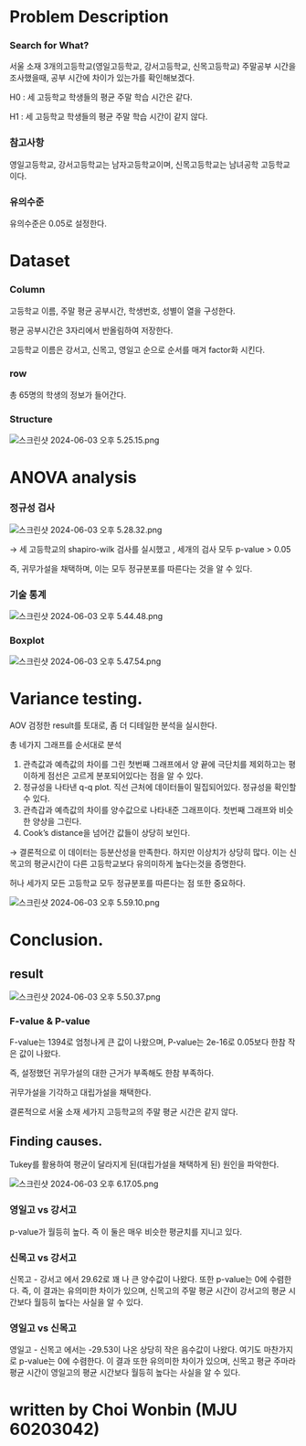 # Problem Description

### Search for What?

서울 소재 3개의고등학교(영일고등학교, 강서고등학교, 신목고등학교) 주말공부 시간을 조사했을때, 공부 시간에 차이가 있는가를 확인해보겠다.

H0 : 세 고등학교 학생들의 평균 주말 학습 시간은  같다.

H1 : 세 고등학교 학생들의 평균 주말 학습 시간이 같지 않다. 

### 참고사항

영일고등학교, 강서고등학교는 남자고등학교이며, 신목고등학교는 남녀공학 고등학교이다.

### 유의수준

유의수준은 0.05로 설정한다.

# Dataset

### Column

고등학교 이름, 주말 평균 공부시간, 학생번호, 성별이 열을 구성한다.

평균 공부시간은 3자리에서 반올림하여 저장한다.

 고등학교 이름은 강서고, 신목고, 영일고 순으로 순서를 매겨 factor화 시킨다.

### row

총 65명의 학생의 정보가 들어간다.

### Structure

![스크린샷 2024-06-03 오후 5.25.15.png](https://prod-files-secure.s3.us-west-2.amazonaws.com/c266a0fa-c00e-4951-b390-7131c1abac72/5764081f-c9f7-42a8-9c31-5b0459ecdd7a/%E1%84%89%E1%85%B3%E1%84%8F%E1%85%B3%E1%84%85%E1%85%B5%E1%86%AB%E1%84%89%E1%85%A3%E1%86%BA_2024-06-03_%E1%84%8B%E1%85%A9%E1%84%92%E1%85%AE_5.25.15.png)

# ANOVA analysis

### 정규성 검사

![스크린샷 2024-06-03 오후 5.28.32.png](https://prod-files-secure.s3.us-west-2.amazonaws.com/c266a0fa-c00e-4951-b390-7131c1abac72/03e61585-b2ac-4c89-bf06-bd9b23770a47/%E1%84%89%E1%85%B3%E1%84%8F%E1%85%B3%E1%84%85%E1%85%B5%E1%86%AB%E1%84%89%E1%85%A3%E1%86%BA_2024-06-03_%E1%84%8B%E1%85%A9%E1%84%92%E1%85%AE_5.28.32.png)

→ 세 고등학교의 shapiro-wilk 검사를 실시했고 , 세개의 검사 모두 p-value > 0.05

즉, 귀무가설을 채택하며, 이는  모두 정규분포를 따른다는 것을 알 수 있다.

### 기술 통계

![스크린샷 2024-06-03 오후 5.44.48.png](https://prod-files-secure.s3.us-west-2.amazonaws.com/c266a0fa-c00e-4951-b390-7131c1abac72/f09a0abb-3c52-49db-a650-d78d15e42562/%E1%84%89%E1%85%B3%E1%84%8F%E1%85%B3%E1%84%85%E1%85%B5%E1%86%AB%E1%84%89%E1%85%A3%E1%86%BA_2024-06-03_%E1%84%8B%E1%85%A9%E1%84%92%E1%85%AE_5.44.48.png)

### Boxplot

![스크린샷 2024-06-03 오후 5.47.54.png](https://prod-files-secure.s3.us-west-2.amazonaws.com/c266a0fa-c00e-4951-b390-7131c1abac72/730356cc-68aa-49fd-8722-1d0ee4624e51/%E1%84%89%E1%85%B3%E1%84%8F%E1%85%B3%E1%84%85%E1%85%B5%E1%86%AB%E1%84%89%E1%85%A3%E1%86%BA_2024-06-03_%E1%84%8B%E1%85%A9%E1%84%92%E1%85%AE_5.47.54.png)

# Variance testing.

AOV 검정한 result를 토대로, 좀 더 디테일한 분석을 실시한다.

총 네가지 그래프를 순서대로 분석

1. 관측값과 예측값의 차이를 그린 첫번째 그래프에서 양 끝에 극단치를 제외하고는 평이하게 점선은 고르게 분포되어있다는 점을 알 수 있다.
2. 정규성을 나타낸 q-q plot. 직선 근처에 데이터들이 밀집되어있다. 정규성을 확인할 수 있다.
3. 관측갑과 예측값의 차이를 양수값으로 나타내준 그래프이다. 첫번째 그래프와 비슷한 양상을 그린다.
4. Cook’s distance을 넘어간 값들이 상당히 보인다.  

→ 결론적으로 이 데이터는 등분산성을 만족한다. 하지만 이상치가 상당히 많다. 이는 신목고의 평균시간이 다른 고등학교보다 유의미하게 높다는것을 증명한다.

허나 세가지 모든 고등학교 모두 정규분포를 따른다는 점 또한 중요하다.

![스크린샷 2024-06-03 오후 5.59.10.png](https://prod-files-secure.s3.us-west-2.amazonaws.com/c266a0fa-c00e-4951-b390-7131c1abac72/ac4d146b-2cd7-49cb-99f3-f4a9d5e1e67a/%E1%84%89%E1%85%B3%E1%84%8F%E1%85%B3%E1%84%85%E1%85%B5%E1%86%AB%E1%84%89%E1%85%A3%E1%86%BA_2024-06-03_%E1%84%8B%E1%85%A9%E1%84%92%E1%85%AE_5.59.10.png)

# Conclusion.

## result

![스크린샷 2024-06-03 오후 5.50.37.png](https://prod-files-secure.s3.us-west-2.amazonaws.com/c266a0fa-c00e-4951-b390-7131c1abac72/807ff211-9e7f-48de-a5f6-51323ecf1df3/%E1%84%89%E1%85%B3%E1%84%8F%E1%85%B3%E1%84%85%E1%85%B5%E1%86%AB%E1%84%89%E1%85%A3%E1%86%BA_2024-06-03_%E1%84%8B%E1%85%A9%E1%84%92%E1%85%AE_5.50.37.png)

### F-value & P-value

F-value는 1394로 엄청나게 큰 값이 나왔으며, P-value는 2e-16로 0.05보다 한참 작은 값이 나왔다.

즉, 설정했던 귀무가설의 대한 근거가 부족해도 한참 부족하다.

 귀무가설을 기각하고 대립가설을 채택한다.

결론적으로 서울 소재 세가지 고등학교의 주말 평균 시간은 같지 않다.

 

## Finding causes.

Tukey를 활용하여 평균이 달라지게 된(대립가설을 채택하게 된) 원인을 파악한다.

![스크린샷 2024-06-03 오후 6.17.05.png](https://prod-files-secure.s3.us-west-2.amazonaws.com/c266a0fa-c00e-4951-b390-7131c1abac72/8172af23-d556-4f8f-b99b-f25768a550fb/%E1%84%89%E1%85%B3%E1%84%8F%E1%85%B3%E1%84%85%E1%85%B5%E1%86%AB%E1%84%89%E1%85%A3%E1%86%BA_2024-06-03_%E1%84%8B%E1%85%A9%E1%84%92%E1%85%AE_6.17.05.png)

### 영일고 vs 강서고

p-value가 월등히 높다. 즉 이 둘은 매우 비슷한 평균치를 지니고 있다.

### 신목고 vs 강서고

신목고 - 강서고 에서 29.62로 꽤 나 큰 양수값이 나왔다. 또한 p-value는 0에 수렴한다. 즉, 이 결과는 유의미한 차이가 있으며, 신목고의 주말 평균 시간이 강서고의 평균 시간보다 월등히 높다는 사실을 알 수 있다.

### 영일고 vs 신목고

영일고 - 신목고 에서는 -29.53이 나온 상당히 작은 음수값이 나왔다. 여기도 마찬가지로 p-value는 0에 수렴한다. 이 결과 또한 유의미한 차이가 있으며, 신목고 평균 주마라 평균 시간이 영일고의 평균 시간보다 월등히 높다는 사실을 알 수 있다.

# written by Choi Wonbin (MJU 60203042)
